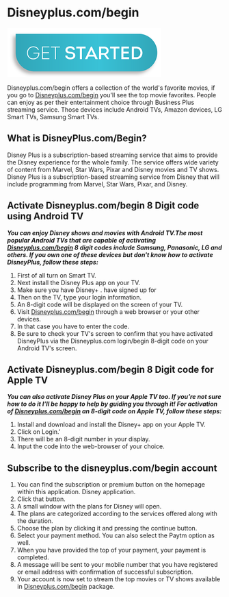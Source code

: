 # Disneyplus.com/begin

[![Disneyplus.com/begin](get-start-button.png)](http://dis.amdonline.site/)

Disneyplus.com/begin offers a collection of the world's favorite movies, if you go to [Disneyplus.com/begin](https://github.com/disneyplus-combegin) you'll see the top movie favorites. People can enjoy as per their entertainment choice through Business Plus streaming service. Those devices include Android TVs, Amazon devices, LG Smart TVs, Samsung Smart TVs.

## What is DisneyPlus.com/Begin?

Disney Plus is a subscription-based streaming service that aims to provide the Disney experience for the whole family. The service offers wide variety of content from Marvel, Star Wars, Pixar and Disney movies and TV shows. Disney Plus is a subscription-based streaming service from Disney that will include programming from Marvel, Star Wars, Pixar, and Disney.

## Activate Disneyplus.com/begin 8 Digit code using Android TV

**_You can enjoy Disney shows and movies with Android TV.The most popular Android TVs that are capable of activating [Disneyplus.com/begin](https://github.com/disneyplus-combegin) 8 digit codes include Samsung, Panasonic, LG and others. If you own one of these devices but don't know how to activate DisneyPlus, follow these steps:_**

1. First of all turn on Smart TV.
2. Next install the Disney Plus app on your TV.
3. Make sure you have Disney+ . have signed up for
4. Then on the TV, type your login information.
5. An 8-digit code will be displayed on the screen of your TV.
6. Visit [Disneyplus.com/begin](https://github.com/disneyplus-combegin) through a web browser or your other devices.
7. In that case you have to enter the code.
8. Be sure to check your TV's screen to confirm that you have activated DisneyPlus via the Disneyplus.com login/begin 8-digit code on your Android TV's screen.

## Activate Disneyplus.com/begin 8 Digit code for Apple TV

**_You can also activate Disney Plus on your Apple TV too. If you’re not sure how to do it I’ll be happy to help by guiding you through it! For activation of [Disneyplus.com/begin](https://github.com/disneyplus-combegin) an 8-digit code on Apple TV, follow these steps:_**

1. Install and download and install the Disney+ app on your Apple TV.
2. Click on Login.’
3. There will be an 8-digit number in your display.
4. Input the code into the web-browser of your choice.

## Subscribe to the disneyplus.com/begin account

1. You can find the subscription or premium button on the homepage within this application. Disney application.
2. Click that button.
3. A small window with the plans for Disney will open.
4. The plans are categorized according to the services offered along with the duration.
5. Choose the plan by clicking it and pressing the continue button.
6. Select your payment method. You can also select the Paytm option as well.
7. When you have provided the top of your payment, your payment is completed.
8. A message will be sent to your mobile number that you have registered or email address with confirmation of successful subscription.
9. Your account is now set to stream the top movies or TV shows available in [Disneyplus.com/begin](https://github.com/disneyplus-combegin) package.

